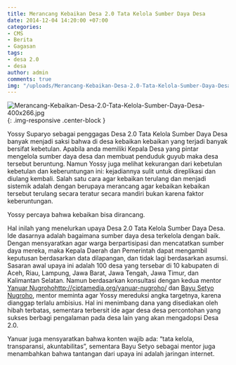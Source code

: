 ```yaml
---
title: Merancang Kebaikan Desa 2.0 Tata Kelola Sumber Daya Desa
date: 2014-12-04 14:20:00 +07:00
categories:
- CMS
- Berita
- Gagasan
tags:
- desa 2.0
- desa
author: admin
comments: true
img: "/uploads/Merancang-Kebaikan-Desa-2.0-Tata-Kelola-Sumber-Daya-Desa-400x266.jpg"
---
```


![Merancang-Kebaikan-Desa-2.0-Tata-Kelola-Sumber-Daya-Desa-400x266.jpg](/uploads/Merancang-Kebaikan-Desa-2.0-Tata-Kelola-Sumber-Daya-Desa-400x266.jpg){: .img-responsive .center-block }

Yossy Suparyo sebagai penggagas Desa 2.0 Tata Kelola Sumber Daya Desa banyak menjadi saksi bahwa di desa kebaikan kebaikan yang terjadi banyak bersifat kebetulan. Apabila anda memiliki Kepala Desa yang pintar mengelola sumber daya desa dan membuat penduduk guyub maka desa tersebut beruntung. Namun Yossy juga melihat kekurangan dari kebetulan kebetulan dan keberuntungan ini: kejadiannya sulit untuk direplikasi dan diulang kembali. Salah satu cara agar kebaikan terulang dan menjadi sistemik adalah dengan berupaya merancang agar kebaikan kebaikan tersebut terulang secara teratur secara mandiri bukan karena faktor keberuntungan.

Yossy percaya bahwa kebaikan bisa dirancang.

Hal inilah yang menelurkan upaya Desa 2.0 Tata Kelola Sumber Daya Desa. Ide dasarnya adalah bagaimana sumber daya desa terkelola dengan baik. Dengan mensyaratkan agar warga berpartisipasi dan mencatatkan sumber daya mereka, maka Kepala Daerah dan Pemerintah dapat mengambil keputusan berdasarkan data dilapangan, dan tidak lagi berdasarkan asumsi. Sasaran awal upaya ini adalah 100 desa yang tersebar di 10 kabupaten di Aceh, Riau, Lampung, Jawa Barat, Jawa Tengah, Jawa Timur, dan Kalimantan Selatan. Namun berdasarkan konsultasi dengan kedua mentor [Yanuar Nugroho](http://)http://ciptamedia.org/yanuar-nugroho/ dan [Bayu Setyo Nugroho](http://ciptamedia.org/bayu-setyo-nugroho/), mentor meminta agar Yossy mereduksi angka targetnya, karena dianggap terlalu ambisius. Hal ini menimbang dana yang disediakan oleh hibah terbatas, sementara terbersit ide agar desa desa percontohan yang sukses berbagi pengalaman pada desa lain yang akan mengadopsi Desa 2.0.

Yanuar juga mensyaratkan bahwa konten wajib ada: “tata kelola, transparansi, akuntabilitas”, sementara Bayu Setyo sebagai mentor juga menambahkan bahwa tantangan dari upaya ini adalah jaringan internet.